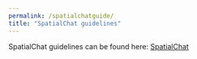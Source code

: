 ```yaml
---
permalink: /spatialchatguide/
title: "SpatialChat guidelines"
---
```


SpatialChat guidelines can be found here: [SpatialChat](https://shorturl.at/ackyO)
